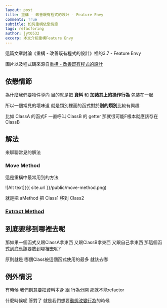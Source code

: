 ```yaml
---
layout: post
title: 重構 - 改善既有程式的設計 - Feature Envy
comments: True
subtitle: 如何重構依戀情節
tags: refacforing
author: jyt0532
excerp: 本文介紹重構Feature Envy
---
```


這篇文章討論《重構 - 改善既有程式的設計》裡的3.7 - Feature Envy

圖片以及程式碼來源自[重構 - 改善既有程式的設計](https://www.tenlong.com.tw/products/9789861547534)


## 依戀情節

為什麼我們要物件導向 目的就是把 **資料** 和 **加諸其上的操作行為** 包裝在一起

所以一個常見的壞味道 就是類別裡面的函式對於**別的類別**比較有興趣

比如 ClassA 的函式F 一直呼叫 ClassB 的 getter 那就很可能F根本就應該存在ClassB


## 解法

來聊聊常見的解法

### Move Method

這是重構中最常用到的方法

![Alt text]({{ site.url }}/public/move-method.png)

就是把 aMethod 把 Class1 移到 Class2

### [Extract Method](/2020/04/09/large-method/#extract-method)

## 到底要移到哪裡去呢

那如果一個函式又跟ClassA拿東西 又跟ClassB拿東西 又跟自己拿東西 那這個函式到底應該要放到哪裡去呢?

原則就是 哪個Class被這個函式使用的最多 就該去哪

## 例外情況

有時候 我們刻意要把資料本身 跟 行為分開 那就不能refactor 

什麼時候呢 答對了 就是我們想要[動態改](/2017/04/07/strategy/)[變行為](/2017/05/30/state/)的時候
